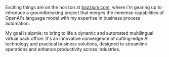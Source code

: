 Exciting things are on the horizon at [bazzium.com](https://bazzium.com), where I'm gearing up to introduce a groundbreaking project that merges the immense capabilities of OpenAI's language model with my expertise in business process automation.

My goal is sipmle: to bring to life a dynamic and automated multilingual virtual back office. It's an innovative convergence of cutting-edge AI technology and practical business solutions, designed to streamline operations and enhance productivity across industries.